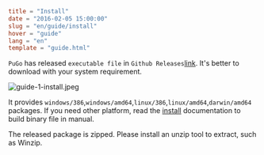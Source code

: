 ```toml
title = "Install"
date = "2016-02-05 15:00:00"
slug = "en/guide/install"
hover = "guide"
lang = "en"
template = "guide.html"
```

`PuGo` has released `executable file` in `Github Releases`[link](#). It's better to download with your system requirement.

![guide-1-install.jpeg](@media/guide-1-install.jpeg)

It provides `windows/386`,`windows/amd64`,`linux/386`,`linux/amd64`,`darwin/amd64` packages. If you need other platform, read the [install](#) documentation to build binary file in manual.

The released package is zipped. Please install an unzip tool to extract, such as Winzip.

